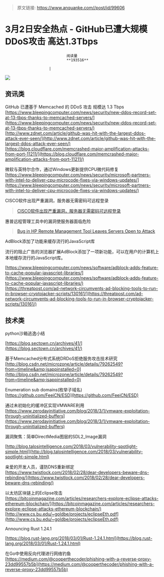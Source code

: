 > 原文链接: https://www.anquanke.com//post/id/99606 


# 3月2日安全热点 - GitHub已遭大规模DDoS攻击 高达1.3Tbps


                                阅读量   
                                **193516**
                            
                        |
                        
                                                                                    



[![](https://p2.ssl.qhimg.com/t01290a1184cc44589a.png)](https://p2.ssl.qhimg.com/t01290a1184cc44589a.png)





## 资讯类

GitHub 已遭基于 Memcached 的 DDoS 攻击 规模达 1.3 Tbps<br>[https://www.bleepingcomputer.com/news/security/new-ddos-record-set-at-13-tbps-thanks-to-memcached-servers/](https://www.bleepingcomputer.com/news/security/new-ddos-record-set-at-13-tbps-thanks-to-memcached-servers/)<br>[http://www.zdnet.com/article/github-was-hit-with-the-largest-ddos-attack-ever-seen/](http://www.zdnet.com/article/github-was-hit-with-the-largest-ddos-attack-ever-seen/)<br>[https://blog.cloudflare.com/memcrashed-major-amplification-attacks-from-port-11211/](https://blog.cloudflare.com/memcrashed-major-amplification-attacks-from-port-11211/)



微软与英特尔合作，通过Windows更新提供CPU微代码修复<br>[https://www.bleepingcomputer.com/news/security/microsoft-partners-with-intel-to-deliver-cpu-microcode-fixes-via-windows-updates/](https://www.bleepingcomputer.com/news/security/microsoft-partners-with-intel-to-deliver-cpu-microcode-fixes-via-windows-updates/)



CISCO软件出现严重漏洞，服务器无需密码可远程登录

> [CISCO软件出现严重漏洞，服务器无需密码可远程登录](http://www.pingwest.com/wire/cisco-elastic-services-controller/)

<iframe class="wp-embedded-content" sandbox="allow-scripts" security="restricted" style="position: absolute; clip: rect(1px, 1px, 1px, 1px);" src="http://www.pingwest.com/wire/cisco-elastic-services-controller/embed/#?secret=k8jvE9hScR" data-secret="k8jvE9hScR" width="500" height="282" title="《CISCO软件出现严重漏洞，服务器无需密码可远程登录》—PingWest品玩" frameborder="0" marginwidth="0" marginheight="0" scrolling="no"></iframe>



惠普远程管理工具中的漏洞使服务器面临危险

> [Bug in HP Remote Management Tool Leaves Servers Open to Attack](https://threatpost.com/bug-in-hp-remote-management-tool-leaves-servers-open-to-attack/130189/)

<iframe class="wp-embedded-content" sandbox="allow-scripts" security="restricted" style="position: absolute; clip: rect(1px, 1px, 1px, 1px);" src="https://threatpost.com/bug-in-hp-remote-management-tool-leaves-servers-open-to-attack/130189/embed/#?secret=nlUMmzKuA5" data-secret="nlUMmzKuA5" width="500" height="282" title="“Bug in HP Remote Management Tool Leaves Servers Open to Attack” — Threatpost - English - Global - threatpost.com" frameborder="0" marginwidth="0" marginheight="0" scrolling="no"></iframe>



AdBlock添加了功能来缓存流行的JavaScript库

流行的阻止广告的浏览器扩展AdBlock添加了一项新功能，可以在用户的​​计算机上本地缓存流行的JavaScript库。

[https://www.bleepingcomputer.com/news/software/adblock-adds-feature-to-cache-popular-javascript-libraries/](https://www.bleepingcomputer.com/news/software/adblock-adds-feature-to-cache-popular-javascript-libraries/)<br>[https://threatpost.com/ad-network-circumvents-ad-blocking-tools-to-run-in-browser-cryptojacker-scripts/130161/](https://threatpost.com/ad-network-circumvents-ad-blocking-tools-to-run-in-browser-cryptojacker-scripts/130161/)



## 技术类

python沙箱逃逸小结

[https://blog.sectown.cn/archives/41/](https://blog.sectown.cn/archives/41/)



基于Memcached分布式系统DRDoS拒绝服务攻击技术研究<br>[http://blog.csdn.net/microzone/article/details/79262549?from=timeline&amp;isappinstalled=0](http://blog.csdn.net/microzone/article/details/79262549?from=timeline&amp;isappinstalled=0)



Enumeration sub domains(枚举子域名)<br>[https://github.com/FeeiCN/ESD](https://github.com/FeeiCN/ESD)



通过未初始化的缓冲区实现VMWARE利用<br>[https://www.zerodayinitiative.com/blog/2018/3/1/vmware-exploitation-through-uninitialized-buffers](https://www.zerodayinitiative.com/blog/2018/3/1/vmware-exploitation-through-uninitialized-buffers)



漏洞聚焦：简单DirectMedia图层的SDL2_Image漏洞

[http://blog.talosintelligence.com/2018/03/vulnerability-spotlight-simple.html](http://blog.talosintelligence.com/2018/03/vulnerability-spotlight-simple.html)



亲爱的开发人员，谨防DNS重新绑定<br>[https://www.twistlock.com/2018/02/28/dear-developers-beware-dns-rebinding/](https://www.twistlock.com/2018/02/28/dear-developers-beware-dns-rebinding/)



以太坊区块链上的Eclipse攻击<br>[https://bitcoinmagazine.com/articles/researchers-explore-eclipse-attacks-ethereum-blockchain/](https://bitcoinmagazine.com/articles/researchers-explore-eclipse-attacks-ethereum-blockchain/)<br>[http://www.cs.bu.edu/~goldbe/projects/eclipseEth.pdf](http://www.cs.bu.edu/~goldbe/projects/eclipseEth.pdf)



Announcing Rust 1.24.1

[https://blog.rust-lang.org/2018/03/01/Rust-1.24.1.html](https://blog.rust-lang.org/2018/03/01/Rust-1.24.1.html)



在Go中使用反向代理进行网络钓鱼<br>[https://medium.com/@cooperthecoder/phishing-with-a-reverse-proxy-23dd99557b5b](https://medium.com/@cooperthecoder/phishing-with-a-reverse-proxy-23dd99557b5b)

